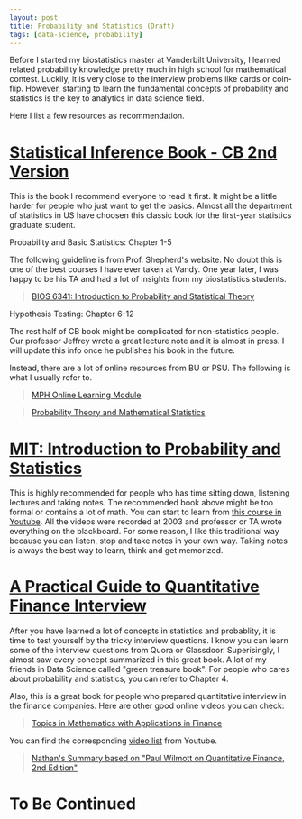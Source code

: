 ```yaml
---
layout: post
title: Probability and Statistics (Draft)
tags: [data-science, probability]
---
```


Before I started my biostatistics master at Vanderbilt University, I learned related probability knowledge pretty much in high school for mathematical contest. Luckily, it is very close to the interview problems like cards or coin-flip. However, starting to learn the fundamental concepts of probability and statistics is the key to analytics in data science field. 

Here I list a few resources as recommendation.

# [Statistical Inference Book - CB 2nd Version](https://www.amazon.com/Statistical-Inference-George-Casella/dp/0534243126)

This is the book I recommend everyone to read it first. It might be a little harder for people who just want to get the basics. Almost all the department of statistics in US have choosen this classic book for the first-year statistics graduate student.

Probability and Basic Statistics: Chapter 1-5

The following guideline is from Prof. Shepherd's website. No doubt this is one of the best courses I have ever taken at Vandy. One year later, I was happy to be his TA and had a lot of insights from my biostatistics students.

>[BIOS 6341: Introduction to Probability and Statistical Theory](http://biostat.mc.vanderbilt.edu/wiki/Main/CourseBios341)

Hypothesis Testing: Chapter 6-12

The rest half of CB book might be complicated for non-statistics people. Our professor Jeffrey wrote a great lecture note and it is almost in press. I will update this info once he publishes his book in the future.

Instead, there are a lot of online resources from BU or PSU. The following is what I usually refer to.

>[MPH Online Learning Module](http://sphweb.bumc.bu.edu/otlt/mph-modules/menu/)

>[Probability Theory and Mathematical Statistics](https://onlinecourses.science.psu.edu/stat414/node/3)

# [MIT: Introduction to Probability and Statistics](https://ocw.mit.edu/courses/mathematics/18-05-introduction-to-probability-and-statistics-spring-2014/)

This is highly recommended for people who has time sitting down, listening lectures and taking notes. The recommended book above might be too formal or contains a lot of math. You can start to learn from [this course in Youtube](https://www.youtube.com/playlist?list=PLUl4u3cNGP61Oq3tWYp6V_F-5jb5L2iHb). All the videos were recorded at 2003 and professor or TA wrote everything on the blackboard. For some reason, I like this traditional way because you can listen, stop and take notes in your own way. Taking notes is always the best way to learn, think and get memorized.

# [A Practical Guide to Quantitative Finance Interview](https://www.amazon.com/Practical-Guide-Quantitative-Finance-Interviews/dp/1438236662)

After you have learned a lot of concepts in statistics and probablity, it is time to test yourself by the tricky interview questions. I know you can learn some of the interview questions from Quora or Glassdoor. Superisingly, I almost saw every concept summarized in this great book. A lot of my friends in Data Science called "green treasure book". For people who cares about probability and statistics, you can refer to Chapter 4. 

Also, this is a great book for people who prepared quantitative interview in the finance companies. Here are other good online videos you can check:

>[Topics in Mathematics with Applications in Finance](https://ocw.mit.edu/courses/mathematics/18-s096-topics-in-mathematics-with-applications-in-finance-fall-2013/)

You can find the corresponding [video list](https://www.youtube.com/playlist?list=PLUl4u3cNGP63ctJIEC1UnZ0btsphnnoHR) from Youtube.

>[Nathan's Summary based on "Paul Wilmott on Quantitative Finance, 2nd Edition"](https://www.youtube.com/playlist?list=PL8DC1113ADB63358E)

# To Be Continued